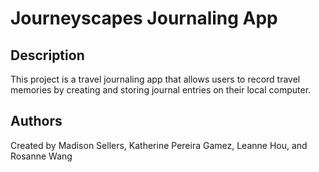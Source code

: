 # Journeyscapes Journaling App

## Description
This project is a travel journaling app that allows users to record travel memories by creating and storing journal entries on their local computer.

## Authors
Created by Madison Sellers, Katherine Pereira Gamez, Leanne Hou, and Rosanne Wang
